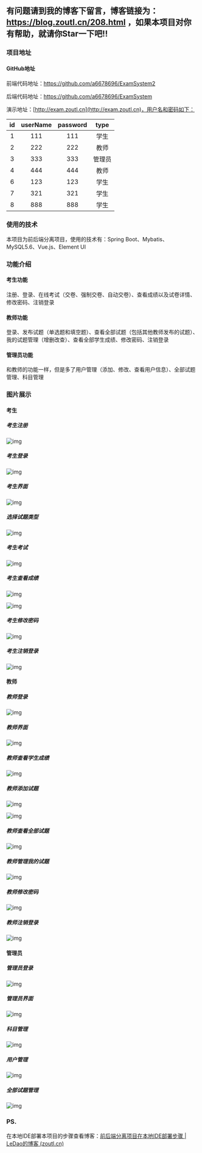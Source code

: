 ## 有问题请到我的博客下留言，博客链接为：https://blog.zoutl.cn/208.html ，如果本项目对你有帮助，就请你Star一下吧!!

### 项目地址

#### GitHub地址

前端代码地址：https://github.com/a6678696/ExamSystem2

后端代码地址：https://github.com/a6678696/ExamSystem

演示地址：[http://exam.zoutl.cn](http://exam.zoutl.cn)，用户名和密码如下：

|  id  | userName | password |  type  |
| :--: | :------: | :------: | :----: |
|  1   |   111    |   111    |  学生  |
|  2   |   222    |   222    |  教师  |
|  3   |   333    |   333    | 管理员 |
|  4   |   444    |   444    |  教师  |
|  6   |   123    |   123    |  学生  |
|  7   |   321    |   321    |  学生  |
|  8   |   888    |   888    |  学生  |

### **使用的技术**

本项目为前后端分离项目，使用的技术有：Spring Boot、Mybatis、MySQL5.6、Vue.js、Element UI

### **功能介绍**

#### 考生功能

注册、登录、在线考试（交卷、强制交卷、自动交卷）、查看成绩以及试卷详情、修改密码、注销登录

#### 教师功能

登录、发布试题（单选题和填空题）、查看全部试题（包括其他教师发布的试题）、我的试题管理（增删改查）、查看全部学生成绩、修改密码、注销登录

#### 管理员功能

和教师的功能一样，但是多了用户管理（添加、修改、查看用户信息）、全部试题管理、科目管理

### 图片展示

#### 考生

##### 考生注册

![img](https://image.zoutl.cn/hexo-blog/blogImage/20210702044617.jpg)

##### 考生登录

![img](https://image.zoutl.cn/hexo-blog/blogImage/20210702044629.jpg)

##### 考生界面

![img](https://image.zoutl.cn/hexo-blog/blogImage/20210702045121.jpg)

##### 选择试题类型

![img](https://image.zoutl.cn/hexo-blog/blogImage/20210702044642.jpg)

##### 考生考试

![img](https://image.zoutl.cn/hexo-blog/blogImage/20210702044652.jpg)

##### 考生查看成绩

![img](https://image.zoutl.cn/hexo-blog/blogImage/20210702044705.jpg)

![img](https://image.zoutl.cn/hexo-blog/blogImage/20210702045408.jpg)

##### 考生修改密码

![img](https://image.zoutl.cn/hexo-blog/blogImage/20210702044718.jpg)

##### 考生注销登录

![img](https://image.zoutl.cn/hexo-blog/blogImage/20210702044731.jpg)

#### 教师

##### 教师登录

![img](https://image.zoutl.cn/hexo-blog/blogImage/20210702050134.jpg)

##### 教师界面

![img](https://image.zoutl.cn/hexo-blog/blogImage/20210702050148.jpg)

##### 教师查看学生成绩

![img](https://image.zoutl.cn/hexo-blog/blogImage/20210702050207.jpg)

##### 教师添加试题

![img](https://image.zoutl.cn/hexo-blog/blogImage/20210702050225.jpg)

![img](https://image.zoutl.cn/hexo-blog/blogImage/20210702050234.jpg)

##### 教师查看全部试题

![img](https://image.zoutl.cn/hexo-blog/blogImage/20210702050246.jpg)

##### 教师管理我的试题

![img](https://image.zoutl.cn/hexo-blog/blogImage/20210702050255.jpg)

##### 教师修改密码

![img](https://image.zoutl.cn/hexo-blog/blogImage/20210702050306.jpg)

##### 教师注销登录

![img](https://image.zoutl.cn/hexo-blog/blogImage/20210702050316.jpg)

#### 管理员

##### 管理员登录

![img](https://image.zoutl.cn/hexo-blog/blogImage/20210702050658.jpg)

##### 管理员界面

![img](https://image.zoutl.cn/hexo-blog/blogImage/20210703033842.jpg)

##### 科目管理

![img](https://image.zoutl.cn/hexo-blog/blogImage/20210703033826.jpg)

##### 用户管理

![img](https://image.zoutl.cn/hexo-blog/blogImage/20210702050717.jpg)

##### 全部试题管理

![img](https://image.zoutl.cn/hexo-blog/blogImage/20210702050728.jpg)

### PS.

在本地IDE部署本项目的步骤查看博客：[前后端分离项目在本地IDE部署步骤 | LeDao的博客 (zoutl.cn)](https://blog.zoutl.cn/453.html)
